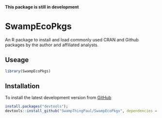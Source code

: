 
<!-- README.md is generated from README.Rmd. Please edit that file -->

**This package is still in development**

# SwampEcoPkgs

An R package to install and load commonly used CRAN and Github packages
by the author and affiliated analysts.

## Useage

``` r
library(SwampEcoPkgs)
```

## Installation

To install the latest development version from
[GitHub](https://github.com/SwampThingPaul/SwampEcoPkgs)

``` r
install.packages("devtools");
devtools::install_github("SwampThingPaul/SwampEcoPkgs", dependencies = TRUE)
```
